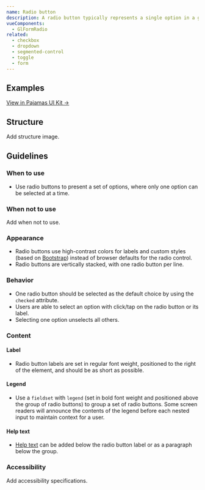 ```yaml
---
name: Radio button
description: A radio button typically represents a single option in a group of related choices.
vueComponents:
  - GlFormRadio
related:
  - checkbox
  - dropdown
  - segmented-control
  - toggle
  - form
---
```


## Examples

<gl-example-display class="app-styles gl-mb-5"  example-name="form-radio-group-stacked"></gl-example-display>

[View in Pajamas UI Kit →](https://www.figma.com/file/qEddyqCrI7kPSBjGmwkZzQ/Pajamas-UI-Kit?node-id=3947%3A4)

## Structure

<admonition type="todo">Add structure image.</admonition>

## Guidelines

### When to use

- Use radio buttons to present a set of options, where only one option can be selected at a time.

### When not to use

<admonition type="todo">Add when not to use.</admonition>

### Appearance

- Radio buttons use high-contrast colors for labels and custom styles (based on [Bootstrap](https://getbootstrap.com/docs/5.1/forms/checks-radios)) instead of browser defaults for the radio control.
- Radio buttons are vertically stacked, with one radio button per line.

### Behavior

- One radio button should be selected as the default choice by using the `checked` attribute.
- Users are able to select an option with click/tap on the radio button or its label.
- Selecting one option unselects all others.

### Content

#### Label

- Radio button labels are set in regular font weight, positioned to the right of the element, and should be as short as possible.

#### Legend

- Use a `fieldset` with `legend` (set in bold font weight and positioned above the group of radio buttons) to group a set of radio buttons. Some screen readers will announce the contents of the legend before each nested input to maintain context for a user.

#### Help text

- [Help text](/components/form#help-text) can be added below the radio button label or as a paragraph below the group.

### Accessibility

<admonition type="todo">Add accessibility specifications.</admonition>
